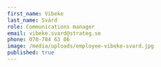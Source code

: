 ```yaml
---
first_name: Vibeke
last_name: Svärd
role: Communications manager
email: vibeke.svard@strateg.se
phone: 070-784 63 06
image: /media/uploads/employee-vibeke-svard.jpg
published: true
---
```


